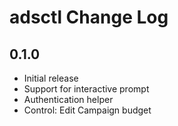 # adsctl Change Log

## 0.1.0

- Initial release
- Support for interactive prompt
- Authentication helper
- Control: Edit Campaign budget
